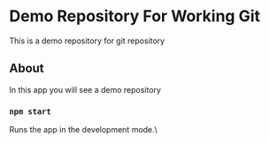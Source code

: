 # Demo Repository For Working Git

This is a demo repository for git repository

## About

In this app you will see a demo repository

### `npm start`

Runs the app in the development mode.\
